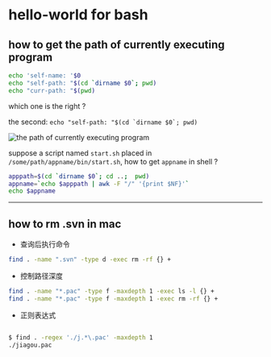 # hello-world for bash

## how to get the path of currently executing program

``` bash
echo 'self-name: '$0
echo "self-path: "$(cd `dirname $0`; pwd)
echo "curr-path: "$(pwd)
```
which one is the right ?

the second: ``echo "self-path: "$(cd `dirname $0`; pwd)``

![the path of currently executing program](https://cloud.githubusercontent.com/assets/23731186/20923692/b053f34e-bbe8-11e6-99fc-8544c35040dc.png)

suppose a script named ``start.sh`` placed in ``/some/path/appname/bin/start.sh``, how to get ``appname`` in shell ?

``` bash
apppath=$(cd `dirname $0`; cd ..;  pwd)
appname=`echo $apppath | awk -F "/" '{print $NF}'`
echo $appname
```
---


## how to rm .svn in mac

- 查询后执行命令
``` bash
find . -name ".svn" -type d -exec rm -rf {} +
```


- 控制路径深度

``` bash
find . -name "*.pac" -type f -maxdepth 1 -exec ls -l {} +
find . -name "*.pac" -type f -maxdepth 1 -exec rm -rf {} +
```

- 正则表达式

``` bash 

$ find . -regex './j.*\.pac' -maxdepth 1
./jiagou.pac

```

